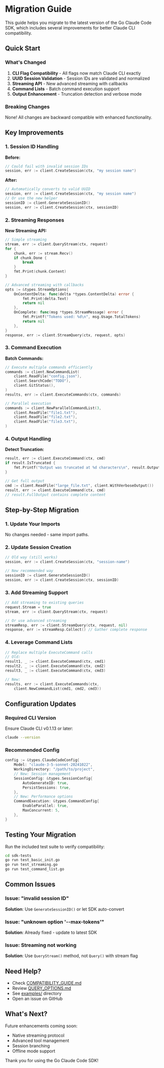 # Migration Guide

This guide helps you migrate to the latest version of the Go Claude Code SDK, which includes several improvements for better Claude CLI compatibility.

## Quick Start

### What's Changed

1. **CLI Flag Compatibility** - All flags now match Claude CLI exactly
2. **UUID Session Validation** - Session IDs are validated and normalized
3. **Streaming API** - New advanced streaming with callbacks
4. **Command Lists** - Batch command execution support
5. **Output Enhancement** - Truncation detection and verbose mode

### Breaking Changes

None! All changes are backward compatible with enhanced functionality.

## Key Improvements

### 1. Session ID Handling

**Before:**
```go
// Could fail with invalid session IDs
session, err := client.CreateSession(ctx, "my session name")
```

**After:**
```go
// Automatically converts to valid UUID
session, err := client.CreateSession(ctx, "my session name")
// Or use the new helper
sessionID := client.GenerateSessionID()
session, err := client.CreateSession(ctx, sessionID)
```

### 2. Streaming Responses

**New Streaming API:**
```go
// Simple streaming
stream, err := client.QueryStream(ctx, request)
for {
    chunk, err := stream.Recv()
    if chunk.Done {
        break
    }
    fmt.Print(chunk.Content)
}

// Advanced streaming with callbacks
opts := &types.StreamOptions{
    OnContentDelta: func(delta *types.ContentDelta) error {
        fmt.Print(delta.Text)
        return nil
    },
    OnComplete: func(msg *types.StreamMessage) error {
        fmt.Printf("Tokens used: %d\n", msg.Usage.TotalTokens)
        return nil
    },
}
response, err := client.StreamQuery(ctx, request, opts)
```

### 3. Command Execution

**Batch Commands:**
```go
// Execute multiple commands efficiently
commands := client.NewCommandList(
    client.ReadFile("config.json"),
    client.SearchCode("TODO"),
    client.GitStatus(),
)
results, err := client.ExecuteCommands(ctx, commands)

// Parallel execution
commands := client.NewParallelCommandList(3,
    client.ReadFile("file1.txt"),
    client.ReadFile("file2.txt"),
    client.ReadFile("file3.txt"),
)
```

### 4. Output Handling

**Detect Truncation:**
```go
result, err := client.ExecuteCommand(ctx, cmd)
if result.IsTruncated {
    fmt.Printf("Output was truncated at %d characters\n", result.OutputLength)
}

// Get full output
cmd := client.ReadFile("large_file.txt", client.WithVerboseOutput())
result, err := client.ExecuteCommand(ctx, cmd)
// result.FullOutput contains complete content
```

## Step-by-Step Migration

### 1. Update Your Imports
No changes needed - same import paths.

### 2. Update Session Creation
```go
// Old way (still works)
session, err := client.CreateSession(ctx, "session-name")

// New recommended way
sessionID := client.GenerateSessionID()
session, err := client.CreateSession(ctx, sessionID)
```

### 3. Add Streaming Support
```go
// Add streaming to existing queries
request.Stream = true
stream, err := client.QueryStream(ctx, request)

// Or use advanced streaming
streamResp, err := client.StreamQuery(ctx, request, nil)
response, err := streamResp.Collect() // Gather complete response
```

### 4. Leverage Command Lists
```go
// Replace multiple ExecuteCommand calls
// Old:
result1, _ := client.ExecuteCommand(ctx, cmd1)
result2, _ := client.ExecuteCommand(ctx, cmd2)
result3, _ := client.ExecuteCommand(ctx, cmd3)

// New:
results, err := client.ExecuteCommands(ctx, 
    client.NewCommandList(cmd1, cmd2, cmd3))
```

## Configuration Updates

### Required CLI Version
Ensure Claude CLI v0.1.13 or later:
```bash
claude --version
```

### Recommended Config
```go
config := &types.ClaudeCodeConfig{
    Model: "claude-3-5-sonnet-20241022",
    WorkingDirectory: "/path/to/project",
    // New: Session management
    SessionConfig: &types.SessionConfig{
        AutoGenerateID: true,
        PersistSessions: true,
    },
    // New: Performance options
    CommandExecution: &types.CommandConfig{
        EnableParallel: true,
        MaxConcurrent: 5,
    },
}
```

## Testing Your Migration

Run the included test suite to verify compatibility:
```bash
cd sdk-tests
go run test_basic_init.go
go run test_streaming.go
go run test_command_list.go
```

## Common Issues

### Issue: "invalid session ID"
**Solution**: Use `GenerateSessionID()` or let SDK auto-convert

### Issue: "unknown option '--max-tokens'"
**Solution**: Already fixed - update to latest SDK

### Issue: Streaming not working
**Solution**: Use `QueryStream()` method, not `Query()` with stream flag

## Need Help?

- Check [COMPATIBILITY_GUIDE.md](docs/COMPATIBILITY_GUIDE.md)
- Review [QUERY_OPTIONS.md](docs/QUERY_OPTIONS.md)
- See [examples/](examples/) directory
- Open an issue on GitHub

## What's Next?

Future enhancements coming soon:
- Native streaming protocol
- Advanced tool management
- Session branching
- Offline mode support

Thank you for using the Go Claude Code SDK!